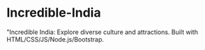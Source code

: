 # Incredible-India
"Incredible India: Explore diverse culture and attractions. Built with HTML/CSS/JS/Node.js/Bootstrap.
